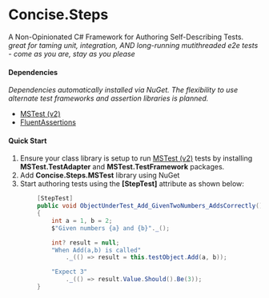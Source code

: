# Concise.Steps
A Non-Opinionated C# Framework for Authoring Self-Describing Tests.
_great for taming unit, integration, AND long-running mutithreaded e2e tests - come as you are, stay as you please_

#### Dependencies
_Dependencies automatically installed via NuGet.  The flexibility to use alternate test frameworks and assertion libraries is planned._
* [MSTest (v2)](https://github.com/microsoft/testfx)
* [FluentAssertions](https://github.com/fluentassertions/fluentassertions)

#### Quick Start

1. Ensure your class library is setup to run [MSTest (v2)](https://github.com/microsoft/testfx) tests by installing **MSTest.TestAdapter** and **MSTest.TestFramework** packages.
2. Add **Concise.Steps.MSTest** library using NuGet
3. Start authoring tests using the **[StepTest]** attribute as shown below:

```C#
        [StepTest]
        public void ObjectUnderTest_Add_GivenTwoNumbers_AddsCorrectly()
        {
            int a = 1, b = 2;
            $"Given numbers {a} and {b}"._();

            int? result = null;
            "When Add(a,b) is called"
                ._(() => result = this.testObject.Add(a, b));

            "Expect 3"
                ._(() => result.Value.Should().Be(3));
        }
```
